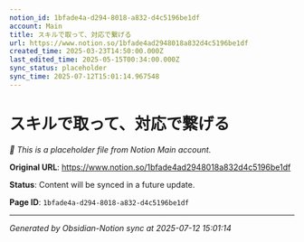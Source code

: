 ```yaml
---
notion_id: 1bfade4a-d294-8018-a832-d4c5196be1df
account: Main
title: スキルで取って、対応で繋げる
url: https://www.notion.so/1bfade4ad2948018a832d4c5196be1df
created_time: 2025-03-23T14:50:00.000Z
last_edited_time: 2025-05-15T00:34:00.000Z
sync_status: placeholder
sync_time: 2025-07-12T15:01:14.967548
---
```


# スキルで取って、対応で繋げる

*🔄 This is a placeholder file from Notion Main account.*

**Original URL**: https://www.notion.so/1bfade4ad2948018a832d4c5196be1df

**Status**: Content will be synced in a future update.

**Page ID**: `1bfade4a-d294-8018-a832-d4c5196be1df`

---

*Generated by Obsidian-Notion sync at 2025-07-12 15:01:14*
